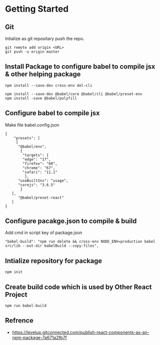 # Getting Started

## Git

Intialize as git repositary push the repo.

```
git remote add origin <URL>
git push -u origin master
```

## Install Package to configure babel to compile jsx & other helping package

```
npm install --save-dev cross-env del-cli

npm install --save-dev @babel/core @babel/cli @babel/preset-env
npm install -save @babel/polyfill
```

## Configure babel to compile jsx

Make file babel.config.json

```
{
    "presets": [
     [
      "@babel/env",
       {
        "targets": {
        "edge": "17",
        "firefox": "60",
        "chrome": "67",
        "safari": "11.1"
         },
      "useBuiltIns": "usage",
      "corejs": "3.6.5"
       }
   ],
      "@babel/preset-react"
   ]
}
```

## Configure pacakge.json to compile & build

Add cmd in script key of package.json

```
"babel-build": "npm run delete && cross-env NODE_ENV=production babel src/lib --out-dir babelBuild --copy-files",
```

## Intialize repository for package

```
npm init
```

## Create build code which is used by Other React Project

```
npm run babel-build
```

## Refrence

- https://levelup.gitconnected.com/publish-react-components-as-an-npm-package-7a671a2fb7f
